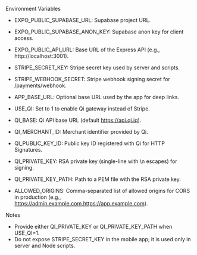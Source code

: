 Environment Variables

- EXPO_PUBLIC_SUPABASE_URL: Supabase project URL.
- EXPO_PUBLIC_SUPABASE_ANON_KEY: Supabase anon key for client access.
- EXPO_PUBLIC_API_URL: Base URL of the Express API (e.g., http://localhost:3001).
- STRIPE_SECRET_KEY: Stripe secret key used by server and scripts.
- STRIPE_WEBHOOK_SECRET: Stripe webhook signing secret for /payments/webhook.
- APP_BASE_URL: Optional base URL used by the app for deep links.
- USE_QI: Set to 1 to enable Qi gateway instead of Stripe.
- QI_BASE: Qi API base URL (default https://api.qi.iq).
- QI_MERCHANT_ID: Merchant identifier provided by Qi.
- QI_PUBLIC_KEY_ID: Public key ID registered with Qi for HTTP Signatures.
- QI_PRIVATE_KEY: RSA private key (single-line with \n escapes) for signing.
- QI_PRIVATE_KEY_PATH: Path to a PEM file with the RSA private key.

- ALLOWED_ORIGINS: Comma-separated list of allowed origins for CORS in production (e.g., https://admin.example.com,https://app.example.com).

Notes

- Provide either QI_PRIVATE_KEY or QI_PRIVATE_KEY_PATH when USE_QI=1.
- Do not expose STRIPE_SECRET_KEY in the mobile app; it is used only in server and Node scripts.
